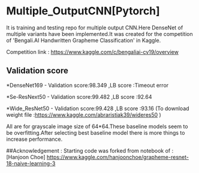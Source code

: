 # Multiple_OutputCNN[Pytorch]
It is training and testing repo for multiple output CNN.Here DenseNet of multiple variants have been implemented.It was created for the competition of 'Bengali.AI Handwritten Grapheme Classification' in Kaggle.

Competition link : https://www.kaggle.com/c/bengaliai-cv19/overview

## Validation score
*DenseNet169 - Validation score:98.349 ,LB score :Timeout error

*Se-ResNext50 - Validation score:99.482 ,LB score :92.64 

*Wide_ResNet50 - Validation score:99.428 ,LB score :93.16  (To download weight file :https://www.kaggle.com/abraristiak39/wideres50 )

All are for grayscale image size of 64*64.These baseline models seem to be overfitting.After selecting best baseline model there is more things to increase performance. 



##Acknowledgement :
Starting code was forked from notebook of :[Hanjoon Choe] https://www.kaggle.com/hanjoonchoe/grapheme-resnet-18-naive-learning-3

